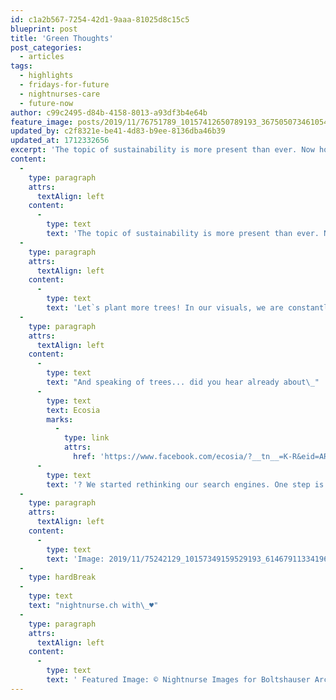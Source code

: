 ```yaml
---
id: c1a2b567-7254-42d1-9aaa-81025d8c15c5
blueprint: post
title: 'Green Thoughts'
post_categories:
  - articles
tags:
  - highlights
  - fridays-for-future
  - nightnurses-care
  - future-now
author: c99c2495-d84b-4158-8013-a93df3b4e64b
feature_image: posts/2019/11/76751789_10157412650789193_3675050734610546688_o-1.jpg
updated_by: c2f8321e-be41-4d83-b9ee-8136dba46b39
updated_at: 1712332656
excerpt: 'The topic of sustainability is more present than ever. Now how can creatives such as architects and visualizers as we are support and live more sustainability? '
content:
  -
    type: paragraph
    attrs:
      textAlign: left
    content:
      -
        type: text
        text: 'The topic of sustainability is more present than ever. Now how can creatives such as architects and visualizers as we support and live more sustainability? What would be the first easiest step?'
  -
    type: paragraph
    attrs:
      textAlign: left
    content:
      -
        type: text
        text: 'Let`s plant more trees! In our visuals, we are constantly trying to inspire and support the coexistence of nature and urban spaces the best we can and the best the architects` concept allows this. We try with our visualizations to help to see what there can be and inspire for the good.'
  -
    type: paragraph
    attrs:
      textAlign: left
    content:
      -
        type: text
        text: "And speaking of trees... did you hear already about\_"
      -
        type: text
        text: Ecosia
        marks:
          -
            type: link
            attrs:
              href: 'https://www.facebook.com/ecosia/?__tn__=K-R&eid=ARDeHAyBSt7954hHIFH4FkJeFRSPn6Cs-GRwBaC-vgrWcPQ9vaKctkE8TKLpTFBJPMdjFD341_K5hYOu&fref=mentions&__xts__%5B0%5D=68.ARBzMi-vzMNXJcdwbNt7H6gigjOFqpfnTJAtaprq_CniP4TDX80zPfNgRpmtuYuZ8jsq8orbPf2rXnjTl-mPogKIVYHDk6GOPHL2sdpk8t3O4oohhjIGY1xp_KZ-lSQi19Fi9MvtE9G3Ov3N0Tj71IqBJ_QE1CN03P-sDRKIoPBuJtAotSEoKCBTBLTX0zzZ74SsHpLVO26Vweu4107ZDVxScX1YzDvvGRtBCxchBrjnOXhnAmRRhngRoZOZrRGGX903JKqLmsflJZpt2zc9zHlv4csMMAJ-P-7QnoDi5dYx8FcbOQuKT_gi49o5xCuKD0trc2qGNfGLaB8js7sk'
      -
        type: text
        text: '? We started rethinking our search engines. One step is better than none... hopefully all together in the right direction.'
  -
    type: paragraph
    attrs:
      textAlign: left
    content:
      -
        type: text
        text: 'Image: 2019/11/75242129_10157349159529193_6146791133419667456_n-2.jpg'
  -
    type: hardBreak
  -
    type: text
    text: "nightnurse.ch with\_♥︎"
  -
    type: paragraph
    attrs:
      textAlign: left
    content:
      -
        type: text
        text: ' Featured Image: © Nightnurse Images for Boltshauser Architekten'
---
```

